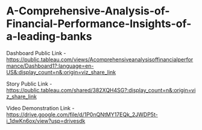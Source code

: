 # A-Comprehensive-Analysis-of-Financial-Performance-Insights-of-a-leading-banks


Dashboard Public Link - https://public.tableau.com/views/Acomprehensiveanalysisoffinancialperformance/Dashboard1?:language=en-US&:display_count=n&:origin=viz_share_link

Story Public Link - https://public.tableau.com/shared/382XQH4SG?:display_count=n&:origin=viz_share_link

Video Demonstration Link - https://drive.google.com/file/d/1P0nQNtMY17EQk_2JWDP5t-i_1dwKn6ox/view?usp=drivesdk
